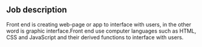 
## Job description

Front end is creating web-page or app to interface with users, in the other word is graphic interface.Front end use computer languages such as HTML, CSS and JavaScript and their derived functions to interface with users.